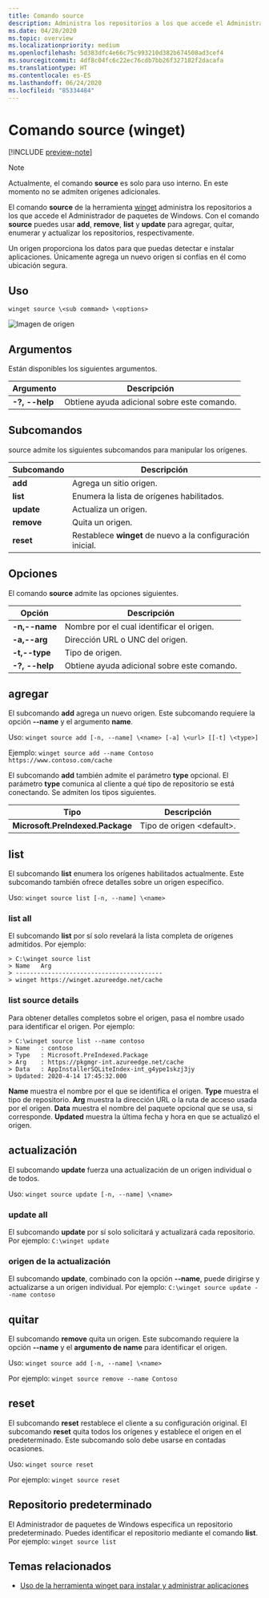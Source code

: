 ```yaml
---
title: Comando source
description: Administra los repositorios a los que accede el Administrador de paquetes de Windows.
ms.date: 04/28/2020
ms.topic: overview
ms.localizationpriority: medium
ms.openlocfilehash: 5d383dfc4e66c75c993210d382b674508ad3cef4
ms.sourcegitcommit: 4df8c04fc6c22ec76cdb7bb26f327182f2dacafa
ms.translationtype: HT
ms.contentlocale: es-ES
ms.lasthandoff: 06/24/2020
ms.locfileid: "85334484"
---
```

# <a name="source-command-winget"></a>Comando source (winget)

[!INCLUDE [preview-note](../../includes/package-manager-preview.md)]

> [!NOTE]
> Actualmente, el comando **source** es solo para uso interno. En este momento no se admiten orígenes adicionales.

El comando **source** de la herramienta [winget](index.md) administra los repositorios a los que accede el Administrador de paquetes de Windows. Con el comando **source** puedes usar **add**, **remove**, **list** y **update** para agregar, quitar, enumerar y actualizar los repositorios, respectivamente.

Un origen proporciona los datos para que puedas detectar e instalar aplicaciones. Únicamente agrega un nuevo origen si confías en él como ubicación segura.

## <a name="usage"></a>Uso

`winget source \<sub command> \<options>`

![Imagen de origen](images\source.png)

## <a name="arguments"></a>Argumentos

Están disponibles los siguientes argumentos.

| Argumento  | Descripción |
|--------------|-------------|
| **-?, --help** |  Obtiene ayuda adicional sobre este comando. |

## <a name="sub-commands"></a>Subcomandos

source admite los siguientes subcomandos para manipular los orígenes.

| Subcomando  | Descripción |
|--------------|-------------|
|  **add** |  Agrega un sitio origen. |
|  **list** | Enumera la lista de orígenes habilitados. |
|  **update** | Actualiza un origen. |
|  **remove** | Quita un origen. |
|  **reset** | Restablece **winget** de nuevo a la configuración inicial.  |

## <a name="options"></a>Opciones

El comando **source** admite las opciones siguientes.

| Opción  | Descripción |
|--------------|-------------|
|  **-n,--name** | Nombre por el cual identificar el origen. |
|  **-a,--arg** | Dirección URL o UNC del origen. |
|  **-t,--type** | Tipo de origen. |
| **-?, --help** |  Obtiene ayuda adicional sobre este comando. |

## <a name="add"></a>agregar

El subcomando **add** agrega un nuevo origen. Este subcomando requiere la opción **--name** y el argumento **name**.

Uso: `winget source add [-n, --name] \<name> [-a] \<url> [[-t] \<type>]`

Ejemplo: `winget source add --name Contoso  https://www.contoso.com/cache`

El subcomando **add** también admite el parámetro **type** opcional. El parámetro **type** comunica al cliente a qué tipo de repositorio se está conectando. Se admiten los tipos siguientes.

| Tipo  | Descripción |
|--------------|-------------|
| **Microsoft.PreIndexed.Package** | Tipo de origen \<default>. |

## <a name="list"></a>list

El subcomando **list** enumera los orígenes habilitados actualmente. Este subcomando también ofrece detalles sobre un origen específico.

Uso: `winget source list [-n, --name] \<name>`

### <a name="list-all"></a>list all

El subcomando **list** por sí solo revelará la lista completa de orígenes admitidos. Por ejemplo:

```CMD
> C:\winget source list
> Name   Arg
> -----------------------------------------
> winget https://winget.azureedge.net/cache

```

### <a name="list-source-details"></a>list source details

Para obtener detalles completos sobre el origen, pasa el nombre usado para identificar el origen. Por ejemplo:

```CMD
> C:\winget source list --name contoso  
> Name   : contoso  
> Type   : Microsoft.PreIndexed.Package  
> Arg    : https://pkgmgr-int.azureedge.net/cache  
> Data   : AppInstallerSQLiteIndex-int_g4ype1skzj3jy  
> Updated: 2020-4-14 17:45:32.000
```

**Name** muestra el nombre por el que se identifica el origen.
**Type** muestra el tipo de repositorio.
**Arg** muestra la dirección URL o la ruta de acceso usada por el origen.
**Data** muestra el nombre del paquete opcional que se usa, si corresponde.
**Updated** muestra la última fecha y hora en que se actualizó el origen.

## <a name="update"></a>actualización

El subcomando **update** fuerza una actualización de un origen individual o de todos.

Uso: `winget source update [-n, --name] \<name>`

### <a name="update-all"></a>update all

El subcomando **update** por sí solo solicitará y actualizará cada repositorio. Por ejemplo: `C:\winget update`

### <a name="update-source"></a>origen de la actualización

El subcomando **update**, combinado con la opción **--name**, puede dirigirse y actualizarse a un origen individual. Por ejemplo: `C:\winget source update --name contoso`

## <a name="remove"></a>quitar

El subcomando **remove** quita un origen. Este subcomando requiere la opción **--name** y el **argumento de name** para identificar el origen.

Uso: `winget source add [-n, --name] \<name>`

Por ejemplo: `winget source remove --name Contoso`

## <a name="reset"></a>reset

El subcomando **reset** restablece el cliente a su configuración original. El subcomando **reset** quita todos los orígenes y establece el origen en el predeterminado. Este subcomando solo debe usarse en contadas ocasiones.

Uso: `winget source reset`

Por ejemplo: `winget source reset`

## <a name="default-repository"></a>Repositorio predeterminado

El Administrador de paquetes de Windows especifica un repositorio predeterminado. Puedes identificar el repositorio mediante el comando **list**. Por ejemplo: `winget source list`

## <a name="related-topics"></a>Temas relacionados

* [Uso de la herramienta winget para instalar y administrar aplicaciones](index.md)
